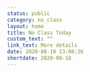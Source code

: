 ```yaml
---
status: public
category: no_class
layout: home
title: No Class Today
custom_text: ""
link_text: More details
date: 2020-08-18 13:08:26
shortdate: 2020-08-18
---
```


